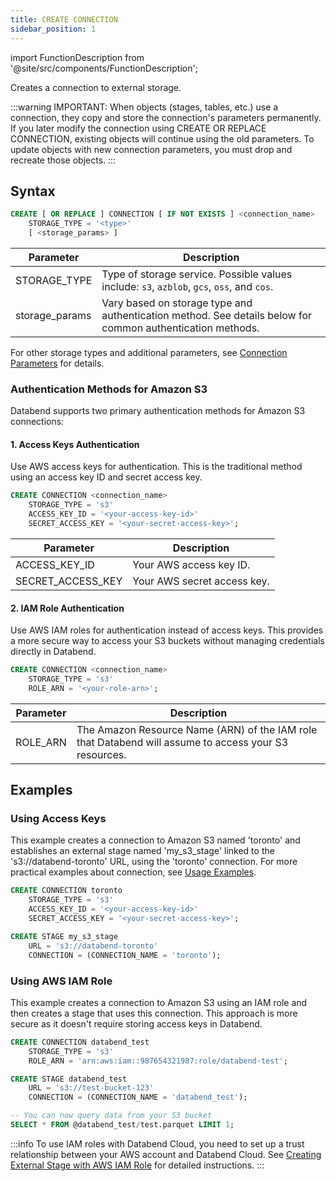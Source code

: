 ```yaml
---
title: CREATE CONNECTION
sidebar_position: 1
---
```

import FunctionDescription from '@site/src/components/FunctionDescription';

<FunctionDescription description="Introduced or updated: v1.2.339"/>

Creates a connection to external storage.

:::warning
IMPORTANT: When objects (stages, tables, etc.) use a connection, they copy and store the connection's parameters permanently. If you later modify the connection using CREATE OR REPLACE CONNECTION, existing objects will continue using the old parameters. To update objects with new connection parameters, you must drop and recreate those objects.
:::

## Syntax

```sql
CREATE [ OR REPLACE ] CONNECTION [ IF NOT EXISTS ] <connection_name> 
    STORAGE_TYPE = '<type>' 
    [ <storage_params> ]
```

| Parameter        | Description                                                                                                                                        |
|------------------|----------------------------------------------------------------------------------------------------------------------------------------------------|
| STORAGE_TYPE     | Type of storage service. Possible values include: `s3`, `azblob`, `gcs`, `oss`, and `cos`.                                                         |
| storage_params   | Vary based on storage type and authentication method. See details below for common authentication methods. |

For other storage types and additional parameters, see [Connection Parameters](../../../00-sql-reference/51-connect-parameters.md) for details.

### Authentication Methods for Amazon S3

Databend supports two primary authentication methods for Amazon S3 connections:

#### 1. Access Keys Authentication

Use AWS access keys for authentication. This is the traditional method using an access key ID and secret access key.

```sql
CREATE CONNECTION <connection_name> 
    STORAGE_TYPE = 's3' 
    ACCESS_KEY_ID = '<your-access-key-id>' 
    SECRET_ACCESS_KEY = '<your-secret-access-key>';
```

| Parameter | Description |
|-----------|-------------|
| ACCESS_KEY_ID | Your AWS access key ID. |
| SECRET_ACCESS_KEY | Your AWS secret access key. |

#### 2. IAM Role Authentication

Use AWS IAM roles for authentication instead of access keys. This provides a more secure way to access your S3 buckets without managing credentials directly in Databend.

```sql
CREATE CONNECTION <connection_name> 
    STORAGE_TYPE = 's3' 
    ROLE_ARN = '<your-role-arn>';
```

| Parameter | Description |
|-----------|-------------|
| ROLE_ARN  | The Amazon Resource Name (ARN) of the IAM role that Databend will assume to access your S3 resources. |


## Examples

### Using Access Keys

This example creates a connection to Amazon S3 named 'toronto' and establishes an external stage named 'my_s3_stage' linked to the 's3://databend-toronto' URL, using the 'toronto' connection. For more practical examples about connection, see [Usage Examples](index.md#usage-examples).  

```sql
CREATE CONNECTION toronto 
    STORAGE_TYPE = 's3' 
    ACCESS_KEY_ID = '<your-access-key-id>'
    SECRET_ACCESS_KEY = '<your-secret-access-key>';

CREATE STAGE my_s3_stage 
    URL = 's3://databend-toronto' 
    CONNECTION = (CONNECTION_NAME = 'toronto');
```

### Using AWS IAM Role

This example creates a connection to Amazon S3 using an IAM role and then creates a stage that uses this connection. This approach is more secure as it doesn't require storing access keys in Databend.

```sql
CREATE CONNECTION databend_test 
    STORAGE_TYPE = 's3' 
    ROLE_ARN = 'arn:aws:iam::987654321987:role/databend-test';

CREATE STAGE databend_test 
    URL = 's3://test-bucket-123' 
    CONNECTION = (CONNECTION_NAME = 'databend_test');

-- You can now query data from your S3 bucket
SELECT * FROM @databend_test/test.parquet LIMIT 1;
```

:::info
To use IAM roles with Databend Cloud, you need to set up a trust relationship between your AWS account and Databend Cloud. See [Creating External Stage with AWS IAM Role](/guides/load-data/stage/aws-iam-role) for detailed instructions.
:::
